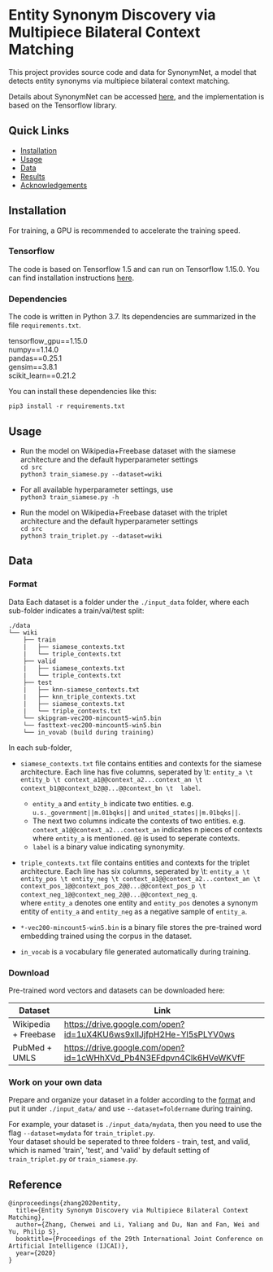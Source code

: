 # Entity Synonym Discovery via Multipiece Bilateral Context Matching

This project provides source code and data for SynonymNet, a model that detects entity synonyms via multipiece bilateral context matching. 

Details about SynonymNet can be accessed [here](https://arxiv.org/abs/1901.00056), and the implementation is based on the Tensorflow library. 

## Quick Links
- [Installation](#installation)
- [Usage](#usage)
- [Data](#data)
- [Results](#results)
- [Acknowledgements](#acknowledgements)

## Installation

For training, a GPU is recommended to accelerate the training speed. 

### Tensorflow

The code is based on Tensorflow 1.5 and can run on Tensorflow 1.15.0. You can find installation instructions [here](https://www.tensorflow.org/install).

### Dependencies

The code is written in Python 3.7. Its dependencies are summarized in the file ```requirements.txt```. 

tensorflow_gpu==1.15.0<br>
numpy==1.14.0<br>
pandas==0.25.1<br>
gensim==3.8.1<br>
scikit_learn==0.21.2

You can install these dependencies like this:
```
pip3 install -r requirements.txt
```
## Usage
* Run the model on Wikipedia+Freebase dataset with the siamese architecture and the default hyperparameter settings<br>
```cd src```<br>
```python3 train_siamese.py --dataset=wiki```<br>

* For all available hyperparameter settings, use<br>
```python3 train_siamese.py -h```

* Run the model on Wikipedia+Freebase dataset with the triplet architecture and the default hyperparameter settings<br>
```cd src```<br>
```python3 train_triplet.py --dataset=wiki```<br>


## Data
### Format
Data 
Each dataset is a folder under the ```./input_data``` folder, where each sub-folder indicates a train/val/test split:
```
./data
└── wiki
    ├── train
    |   ├── siamese_contexts.txt
    |   └── triple_contexts.txt
    ├── valid
    |   ├── siamese_contexts.txt
    |   └── triple_contexts.txt    
    ├── test
    |   ├── knn-siamese_contexts.txt
    |   ├── knn_triple_contexts.txt
    |   ├── siamese_contexts.txt
    |   └── triple_contexts.txt
    └── skipgram-vec200-mincount5-win5.bin
    └── fasttext-vec200-mincount5-win5.bin
    └── in_vovab (build during training)
```
In each sub-folder,<br> 
* ```siamese_contexts.txt``` file contains entities and contexts for the siamese architecture. Each line has five columns, seperated by \t:
```entity_a \t entity_b \t context_a1@@context_a2...context_an \t context_b1@@context_b2@@...@@context_bn \t  label```.<br>
    * ```entity_a``` and ```entity_b``` indicate two entities. e.g. ```u.s._government||m.01bqks||``` and ```united_states||m.01bqks||```.
    * The next two columns indicate the contexts of two entities. e.g. ```context_a1@@context_a2...context_an``` indicates n pieces of contexts where ```entity_a``` is mentioned. ```@@``` is used to seperate contexts.
    *  ```label``` is a binary value indicating synonymity.
    
* ```triple_contexts.txt``` file contains entities and contexts for the triplet architecture. Each line has six columns, seperated by \t: 
```entity_a \t entity_pos \t entity_neg \t context_a1@@context_a2...context_an \t context_pos_1@@context_pos_2@@...@@context_pos_p \t  context_neg_1@@context_neg_2@@...@@context_neg_q```.<br>
 where ``entity_a`` denotes one entity and ```entity_pos``` denotes a synonym entity of ``entity_a`` and ```entity_neg``` as a negative sample of ``entity_a``.

* ```*-vec200-mincount5-win5.bin``` is a binary file stores the pre-trained word embedding trained using the corpus in the dataset.

* ```in_vocab``` is a vocabulary file generated automatically during training.

### Download
Pre-trained word vectors and datasets can be downloaded here:<br> 

| Dataset  | Link |
| ------------- | ------------- |
| Wikipedia + Freebase  | https://drive.google.com/open?id=1uX4KU6ws9xIIJjfpH2He-Yl5sPLYV0ws  |
| PubMed + UMLS  | https://drive.google.com/open?id=1cWHhXVd_Pb4N3EFdpvn4Clk6HVeWKVfF |

### Work on your own data
Prepare and organize your dataset in a folder according to the [format](#format) and put it under ```./input_data/``` and use `--dataset=foldername` during training. 

For example, your dataset is `./input_data/mydata`, then you need to use the flag `--dataset=mydata` for ```train_triplet.py```.<br>
Your dataset should be seperated to three folders - train, test, and valid, which is named 'train', 'test', and 'valid' by default setting of ```train_triplet.py``` or ```train_siamese.py```. 
   
## Reference
```
@inproceedings{zhang2020entity,
  title={Entity Synonym Discovery via Multipiece Bilateral Context Matching},
  author={Zhang, Chenwei and Li, Yaliang and Du, Nan and Fan, Wei and Yu, Philip S},
  booktitle={Proceedings of the 29th International Joint Conference on Artificial Intelligence (IJCAI)},
  year={2020}
}
```
